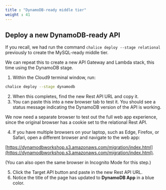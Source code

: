 ```yaml
---
title : "DynamoDB-ready middle tier"
weight : 41
---
```


## Deploy a new DynamoDB-ready API

If you recall, we had run the command ```chalice deploy --stage relational``` previously 
to create the MySQL-ready middle tier.

We can repeat this to create a new API Gateway and Lambda stack, this time using the DynamoDB stage.

1. Within the Cloud9 terminal window, run:
```bash
chalice deploy --stage dynamodb
```
2. When this completes, find the new Rest API URL and copy it.
3. You can paste this into a new browser tab to test it. You should see a status message indicating 
the DynamoDB version of the API is working.

We now need a separate browser to test out the full web app experience, since
the original browser has a cookie set to the relational Rest API.

4. If you have multiple browsers on your laptop, such as Edge, Firefox, or Safari, 
open a different browser and navigate to the web app:

[https://dynamodbworkshop.s3.amazonaws.com/migration/index.html](https://dynamodbworkshop.s3.amazonaws.com/migration/index.html).

(You can also open the same browser in Incognito Mode for this step.)

5. Click the Target API button and paste in the new Rest API URL.
6. Notice the title of the page has updated to **DynamoDB App** in a blue color.

